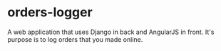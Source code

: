 # orders-logger

A web application that uses Django in back and AngularJS in front. It's purpose is to log orders that you made online.